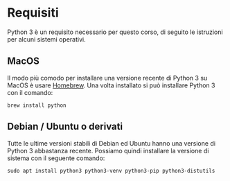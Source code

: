 # Requisiti

Python 3 è un requisito necessario per questo corso, di seguito le istruzioni per alcuni sistemi
operativi.

## MacOS

Il modo più comodo per installare una versione recente di Python 3 su MacOS è usare
[Homebrew](https://brew.sh/#install). Una volta installato si può installare Python 3 con il comando:

```shell
brew install python
```

## Debian / Ubuntu o derivati

Tutte le ultime versioni stabili di Debian ed Ubuntu hanno una versione di Python 3 abbastanza recente.
Possiamo quindi installare la versione di sistema con il seguente comando:

```shell
sudo apt install python3 python3-venv python3-pip python3-distutils
```
